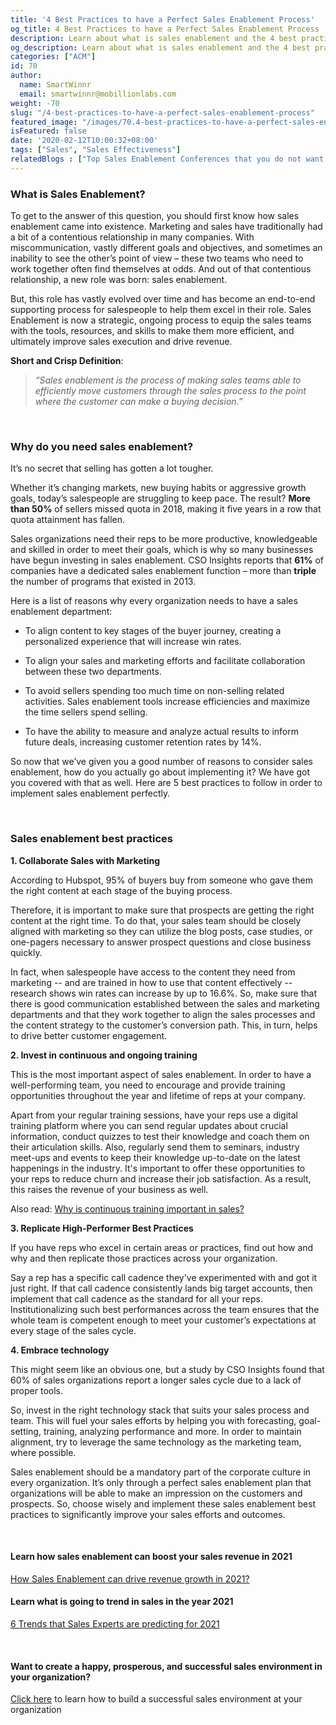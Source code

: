 ```yaml
---
title: '4 Best Practices to have a Perfect Sales Enablement Process'
og_title: 4 Best Practices to have a Perfect Sales Enablement Process
description: Learn about what is sales enablement and the 4 best practices to achieve a perfect sales enablement process which ensures the success of your business
og_description: Learn about what is sales enablement and the 4 best practices to achieve a perfect sales enablement process which ensures the success of your business
categories: ["ACM"]
id: 70
author:
  name: SmartWinnr
  email: smartwinnr@mobillionlabs.com
weight: -70
slug: "/4-best-practices-to-have-a-perfect-sales-enablement-process"
featured_image: "/images/70.4-best-practices-to-have-a-perfect-sales-enablement-process.jpg"
isFeatured: false
date: '2020-02-12T10:00:32+08:00'
tags: ["Sales", "Sales Effectiveness"]
relatedBlogs : ["Top Sales Enablement Conferences that you do not want to miss in 2020", "43 Sales Statistics that you must know to Sell Smarter in 2019", "Why continuous training is important in sales?", "Microlearning as a supplement for LMS", "Scenarios where Video Coaching is used commonly", "Sales Contest Part 2: How to design Sales Contest for a New Product Launch"]
---
```


### **What is Sales Enablement?**

To get to the answer of this question, you should first know how sales enablement came into existence. Marketing and sales have traditionally had a bit of a contentious relationship in many companies. With miscommunication, vastly different goals and objectives, and sometimes an inability to see the other’s point of view – these two teams who need to work together often find themselves at odds. And out of that contentious relationship, a new role was born: sales enablement.

But, this role has vastly evolved over time and has become an end-to-end supporting process for salespeople to help them excel in their role. Sales Enablement is now a strategic, ongoing process to equip the sales teams with the tools, resources, and skills to make them more efficient, and ultimately improve sales execution and drive revenue. 

**Short and Crisp Definition**:

> _“Sales enablement is the process of making sales teams able to efficiently move customers through the sales process to the point where the customer can make a buying decision.”_

<br>

### **Why do you need sales enablement?**

It’s no secret that selling has gotten a lot tougher. 

Whether it’s changing markets, new buying habits or aggressive growth goals, today’s salespeople are struggling to keep pace. The result? **More than 50%** of sellers missed quota in 2018, making it five years in a row that quota attainment has fallen.

Sales organizations need their reps to be more productive, knowledgeable and skilled in order to meet their goals, which is why so many businesses have begun investing in sales enablement. CSO Insights reports that **61%** of companies have a dedicated sales enablement function – more than **triple** the number of programs that existed in 2013.

Here is a list of reasons why every organization needs to have a sales enablement department:

* To align content to key stages of the buyer journey, creating a personalized experience that will increase win rates.

* To align your sales and marketing efforts and facilitate collaboration between these two departments.

* To avoid sellers spending too much time on non-selling related activities. Sales enablement tools increase efficiencies and maximize the time sellers spend selling.

* To have the ability to measure and analyze actual results to inform future deals, increasing customer retention rates by 14%.

So now that we’ve given you a good number of reasons to consider sales enablement, how do you actually go about implementing it? We have got you covered with that as well. Here are 5 best practices to follow in order to implement sales enablement perfectly.

<br>

### **Sales enablement best practices**

**1. Collaborate Sales with Marketing**

According to Hubspot, 95% of buyers buy from someone who gave them the right content at each stage of the buying process.

Therefore, it is important to make sure that prospects are getting the right content at the right time. To do that, your sales team should be closely aligned with marketing so they can utilize the blog posts, case studies, or one-pagers necessary to answer prospect questions and close business quickly.

In fact, when salespeople have access to the content they need from marketing -- and are trained in how to use that content effectively -- research shows win rates can increase by up to 16.6%.
So, make sure that there is good communication established between the sales and marketing departments and that they work together to align the sales processes and the content strategy to the customer’s conversion path. This, in turn, helps to drive better customer engagement.

**2. Invest in continuous and ongoing training**

This is the most important aspect of sales enablement. In order to have a well-performing team, you need to encourage and provide training opportunities throughout the year and lifetime of reps at your company. 

Apart from your regular training sessions, have your reps use a digital training platform where you can send regular updates about crucial information, conduct quizzes to test their knowledge and coach them on their articulation skills. Also, regularly send them to seminars, industry meet-ups and events to keep their knowledge up-to-date on the latest happenings in the industry. It's important to offer these opportunities to your reps to reduce churn and increase their job satisfaction. As a result, this raises the revenue of your business as well.

Also read: [Why is continuous training important in sales?](https://smartwinnr.com/post/why-continuous-training-is-important-in-sales/)

**3. Replicate High-Performer Best Practices**

If you have reps who excel in certain areas or practices, find out how and why and then replicate those practices across your organization. 

Say a rep has a specific call cadence they've experimented with and got it just right. If that call cadence consistently lands big target accounts, then implement that call cadence as the standard for all your reps.
Institutionalizing such best performances across the team ensures that the whole team is competent enough to meet your customer’s expectations at every stage of the sales cycle.

**4. Embrace technology**

This might seem like an obvious one, but a study by CSO Insights found that 60% of sales organizations report a longer sales cycle due to a lack of proper tools.

So, invest in the right technology stack that suits your sales process and team. This will fuel your sales efforts by helping you with forecasting, goal-setting, training, analyzing performance and more. In order to maintain alignment, try to leverage the same technology as the marketing team, where possible.

Sales enablement should be a mandatory part of the corporate culture in every organization. It’s only through a perfect sales enablement plan that organizations will be able to make an impression on the customers and prospects. So, choose wisely and implement these sales enablement best practices to significantly improve your sales efforts and outcomes.

<br>

#### **Learn how sales enablement can boost your sales revenue in 2021**

<a href="https://smartwinnr.com/post/how-sales-enablement-can-drive-revenue-growth-in-2021/" target="_blank">How Sales Enablement can drive revenue growth in 2021?</a>

#### **Learn what is going to trend in sales in the year 2021**

<a href="https://smartwinnr.com/post/6-trends-that-sales-experts-are-predicting-for-2021/" target="_blank" class="ml_custom_link">6 Trends that Sales Experts are predicting for 2021</a>

<br>

#### **Want to create a happy, prosperous, and successful sales environment in your organization?**

<a href="https://www.smartwinnr.com/post/how-to-build-a-successful-sales-environment/" target="_blank" class="ml_custom_link">Click here</a> to learn how to build a successful sales environment at your organization